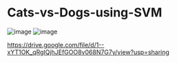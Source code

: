 # Cats-vs-Dogs-using-SVM

![image](https://user-images.githubusercontent.com/75041273/136377473-d69be19b-7cba-42b4-93a3-d731dba2640f.png)
![image](https://user-images.githubusercontent.com/75041273/136377561-1bc2f000-a55e-40c4-961a-bcc065edefe3.png)


https://drive.google.com/file/d/1--xYT1OK_qRgIQjhJEfGOO8v068N7G7y/view?usp=sharing
